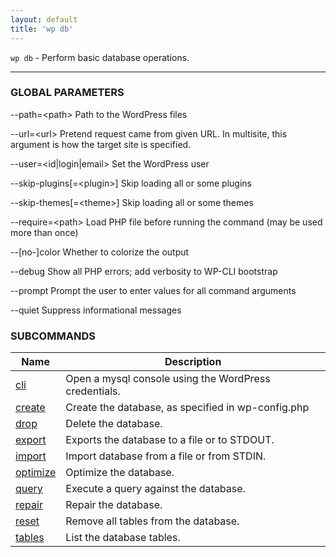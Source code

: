 ```yaml
---
layout: default
title: 'wp db'
---
```


`wp db` - Perform basic database operations.

<hr />



### GLOBAL PARAMETERS

  \--path=&lt;path&gt;
      Path to the WordPress files

  \--url=&lt;url&gt;
      Pretend request came from given URL. In multisite, this argument is how the target site is specified.

  \--user=&lt;id|login|email&gt;
      Set the WordPress user

  \--skip-plugins[=&lt;plugin&gt;]
      Skip loading all or some plugins

  \--skip-themes[=&lt;theme&gt;]
      Skip loading all or some themes

  \--require=&lt;path&gt;
      Load PHP file before running the command (may be used more than once)

  \--[no-]color
      Whether to colorize the output

  \--debug
      Show all PHP errors; add verbosity to WP-CLI bootstrap

  \--prompt
      Prompt the user to enter values for all command arguments

  \--quiet
      Suppress informational messages



### SUBCOMMANDS

<table>
	<thead>
	<tr>
		<th>Name</th>
		<th>Description</th>
	</tr>
	</thead>
	<tbody>
		<tr>
			<td><a href="/commands/db/cli/">cli</a></td>
			<td>Open a mysql console using the WordPress credentials.</td>
		</tr>
		<tr>
			<td><a href="/commands/db/create/">create</a></td>
			<td>Create the database, as specified in wp-config.php</td>
		</tr>
		<tr>
			<td><a href="/commands/db/drop/">drop</a></td>
			<td>Delete the database.</td>
		</tr>
		<tr>
			<td><a href="/commands/db/export/">export</a></td>
			<td>Exports the database to a file or to STDOUT.</td>
		</tr>
		<tr>
			<td><a href="/commands/db/import/">import</a></td>
			<td>Import database from a file or from STDIN.</td>
		</tr>
		<tr>
			<td><a href="/commands/db/optimize/">optimize</a></td>
			<td>Optimize the database.</td>
		</tr>
		<tr>
			<td><a href="/commands/db/query/">query</a></td>
			<td>Execute a query against the database.</td>
		</tr>
		<tr>
			<td><a href="/commands/db/repair/">repair</a></td>
			<td>Repair the database.</td>
		</tr>
		<tr>
			<td><a href="/commands/db/reset/">reset</a></td>
			<td>Remove all tables from the database.</td>
		</tr>
		<tr>
			<td><a href="/commands/db/tables/">tables</a></td>
			<td>List the database tables.</td>
		</tr>
	</tbody>
</table>
